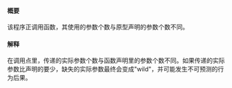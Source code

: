 #### 概要
该程序正调用函数，其使用的参数个数与原型声明的参数个数不同。

#### 解释
在调用点里，传递的实际参数个数与函数声明里的参数个数不同。如果传递的实际参数比声明的要少，缺失的实际参数最终会变成\"wild\"，并可能发生不可预测的行为后果。
